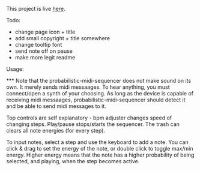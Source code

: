 This project is live <a href="https://jeffgord.github.io/probabilistic-midi-sequencer/">here</a>.


Todo:
- change page icon + title
- add small copyright + title somewhere
- change tooltip font
- send note off on pause
- make more legit readme


Usage:

*** Note that the probabilistic-midi-sequencer does not make sound on its own. It merely sends midi messaages. To hear anything, you must connect/open a synth of your choosing. As long as the device is capable of receiving midi messaages, probabilistic-midi-sequencer should detect it and be able to send midi messages to it.

Top controls are self explanatory - bpm adjuster changes speed of changing steps. Play/pause stops/starts the sequencer. The trash can clears all note energies (for every step).

To input notes, select a step and use the keyboard to add a note. You can click & drag to set the energy of the note, or double click to toggle max/min energy. Higher energy means that the note has a higher probability of being selected, and playing, when the step becomes active.
